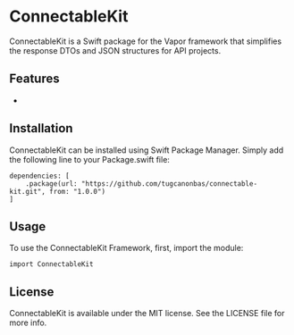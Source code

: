 # ConnectableKit

ConnectableKit is a Swift package for the Vapor framework that simplifies the response DTOs and JSON structures for API projects.

## Features

-

## Installation

ConnectableKit can be installed using Swift Package Manager. Simply add the following line to your Package.swift file:

```
dependencies: [
    .package(url: "https://github.com/tugcanonbas/connectable-kit.git", from: "1.0.0")
]
```

## Usage

To use the ConnectableKit Framework, first, import the module:

```
import ConnectableKit
```

## License

ConnectableKit is available under the MIT license. See the LICENSE file for more info.
